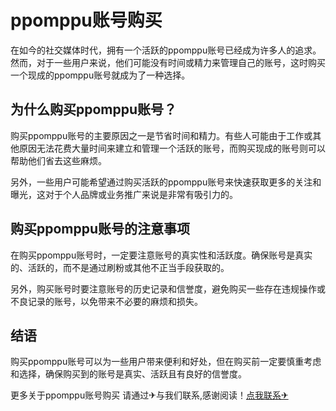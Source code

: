 # ppomppu账号购买

在如今的社交媒体时代，拥有一个活跃的ppomppu账号已经成为许多人的追求。然而，对于一些用户来说，他们可能没有时间或精力来管理自己的账号，这时购买一个现成的ppomppu账号就成为了一种选择。

## 为什么购买ppomppu账号？

购买ppomppu账号的主要原因之一是节省时间和精力。有些人可能由于工作或其他原因无法花费大量时间来建立和管理一个活跃的账号，而购买现成的账号则可以帮助他们省去这些麻烦。

另外，一些用户可能希望通过购买活跃的ppomppu账号来快速获取更多的关注和曝光，这对于个人品牌或业务推广来说是非常有吸引力的。

## 购买ppomppu账号的注意事项

在购买ppomppu账号时，一定要注意账号的真实性和活跃度。确保账号是真实的、活跃的，而不是通过刷粉或其他不正当手段获取的。

另外，购买账号时要注意账号的历史记录和信誉度，避免购买一些存在违规操作或不良记录的账号，以免带来不必要的麻烦和损失。

## 结语

购买ppomppu账号可以为一些用户带来便利和好处，但在购买前一定要慎重考虑和选择，确保购买到的账号是真实、活跃且有良好的信誉度。

更多关于ppomppu账号购买 请通过✈与我们联系,感谢阅读！[点我联系✈](https://en.G208.com)